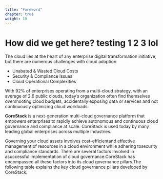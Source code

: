 ```yaml
---
title: "Foreword"
chapter: true
weight: 10
---
```


# How did we get here? testing 1 2 3 lol

The cloud lies at the heart of any enterprise digital transformation initiative, but there are numerous challenges with cloud adoption:

  - Unabated & Wasted Cloud Costs
  - Security & Compliance Issues
  - Cloud Operational Complexities

With 92% of enterprises operating from a multi-cloud strategy, with an average of 2.6 public clouds, today’s organization often find themselves overshooting cloud budgets, accidentally exposing data or services and not continuously optimizing cloud workloads.

**CoreStack** is a next-generation multi-cloud governance platform that empowers enterprises to rapidly achieve autonomous and continuous cloud governance and compliance at scale. CoreStack is used today by many leading global enterprises across multiple industries.

Governing your cloud assets involves cost-efficientand effective management of resources in a cloud environment while adhering tosecurity and compliance standards. There are several factors involved in asuccessful implementation of cloud governance.CoreStack has encompassed all these factors into its cloud governance pillars.The following table explains the key cloud governance pillars developed by CoreStack.
